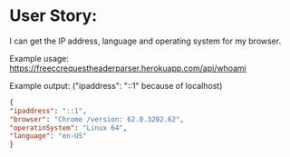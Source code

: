 # User Story:
I can get the IP address, language and operating system for my browser.

Example usage:  
https://freeccrequestheaderparser.herokuapp.com/api/whoami

Example output: ("ipaddress": "::1" because of localhost)
```json
{
"ipaddress": "::1",
"browser": "Chrome /version: 62.0.3202.62",
"operatinSystem": "Linux 64",
"language": "en-US"
}
```